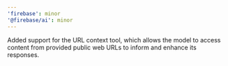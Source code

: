 ```yaml
---
'firebase': minor
'@firebase/ai': minor
---
```


Added support for the URL context tool, which allows the model to access content from provided public web URLs to inform and enhance its responses.
